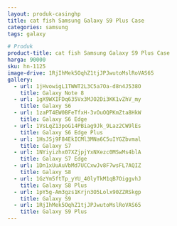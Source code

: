 ```yaml
---
layout: produk-casinghp
title: cat fish Samsung Galaxy S9 Plus Case
categories: samsung
tags: galaxy

# Produk
product-title: cat fish Samsung Galaxy S9 Plus Case
harga: 90000
sku: hn-1125
image-drive: 1RjIhMek5OqhZ1tjJPJwutoMslRoVAS65
gallery:
  - url: 1jHvowigL1TWWT2L3C5a7Oa-d8n4J538O
    title: Galaxy Note 8
  - url: 1gX9WXIFDq635Vx3MJO2Di3KK1vZhV_my
    title: Galaxy S6
  - url: 1zaPT4EW0BFeTfxH-3vOuOQPKmZta8HkW
    title: Galaxy S6 Edge
  - url: 1VsLqZ13poG14PBiag9Jk_9Laz2CW9lEs
    title: Galaxy S6 Edge Plus
  - url: 1HsJSj9F84EkICMl3MNa6C5uIYGZbvmal
    title: Galaxy S7
  - url: 1NYiyizhx07XZjpjYxNXezc0MSwMs4blA
    title: Galaxy S7 Edge
  - url: 1Dn1xUuAuVbMd7UCCxwJv8F7wsFL7AQIZ
    title: Galaxy S8
  - url: 1GzYm5ftTp_yYU_40lyTkM1qB7OiggvhJ
    title: Galaxy S8 Plus
  - url: 1pY5g-Am3gzs1Krjn3O5Lolx90ZZRSkgp
    title: Galaxy S9
  - url: 1RjIhMek5OqhZ1tjJPJwutoMslRoVAS65
    title: Galaxy S9 Plus
---
```

